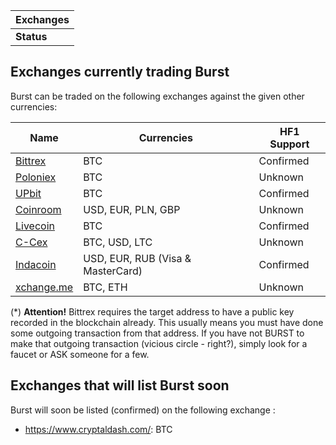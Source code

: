 | Exchanges  |
|------------|
| **Status** |

Exchanges currently trading Burst
---------------------------------

Burst can be traded on the following exchanges against the given other currencies:

| Name                                                             | Currencies                        | HF1 Support |
|------------------------------------------------------------------|-----------------------------------|-------------|
| [Bittrex](https://bittrex.com/Market/Index?MarketName=BTC-burst) | BTC                               | Confirmed   |
| [Poloniex](https://poloniex.com/exchange#btc_burst)              | BTC                               | Unknown     |
| [UPbit](https://upbit.com/exchange?code=CRIX.UPBIT.BTC-BURST)    | BTC                               | Confirmed   |
| [Coinroom](https://www.coinroom.com)                             | USD, EUR, PLN, GBP                | Unknown     |
| [Livecoin](https://www.livecoin.net/)                            | BTC                               | Confirmed   |
| [C-Cex](https://c-cex.com/?p=burst-btc)                          | BTC, USD, LTC                     | Unknown     |
| [Indacoin](https://indacoin.com)                                 | USD, EUR, RUB (Visa & MasterCard) | Confirmed   |
| [xchange.me](https://xchange.me/)                                | BTC, ETH                          | Unknown     |

(\*) **Attention!** Bittrex requires the target address to have a public key recorded in the blockchain already. This usually means you must have done some outgoing transaction from that address. If you have not BURST to make that outgoing transaction (vicious circle - right?), simply look for a faucet or ASK someone for a few.

Exchanges that will list Burst soon
-----------------------------------

Burst will soon be listed (confirmed) on the following exchange :

-   <https://www.cryptaldash.com/>: BTC

